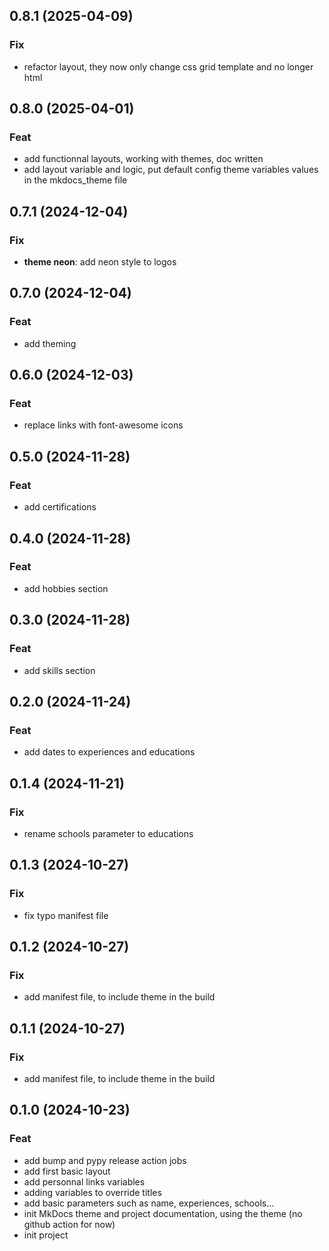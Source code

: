 ## 0.8.1 (2025-04-09)

### Fix

- refactor layout, they now only change css grid template and no longer html

## 0.8.0 (2025-04-01)

### Feat

- add functionnal layouts, working with themes, doc written
- add layout variable and logic, put default config theme variables values in the mkdocs_theme file

## 0.7.1 (2024-12-04)

### Fix

- **theme neon**: add neon style to logos

## 0.7.0 (2024-12-04)

### Feat

- add theming

## 0.6.0 (2024-12-03)

### Feat

- replace links with font-awesome icons

## 0.5.0 (2024-11-28)

### Feat

- add certifications

## 0.4.0 (2024-11-28)

### Feat

- add hobbies section

## 0.3.0 (2024-11-28)

### Feat

- add skills section

## 0.2.0 (2024-11-24)

### Feat

- add dates to experiences and educations

## 0.1.4 (2024-11-21)

### Fix

- rename schools parameter to educations

## 0.1.3 (2024-10-27)

### Fix

- fix typo manifest file

## 0.1.2 (2024-10-27)

### Fix

- add manifest file, to include theme in the build

## 0.1.1 (2024-10-27)

### Fix

- add manifest file, to include theme in the build

## 0.1.0 (2024-10-23)

### Feat

- add bump and pypy release action jobs
- add first basic layout
- add personnal links variables
- adding variables to override titles
- add basic parameters such as name, experiences, schools...
- init MkDocs theme and project documentation, using the theme (no github action for now)
- init project
